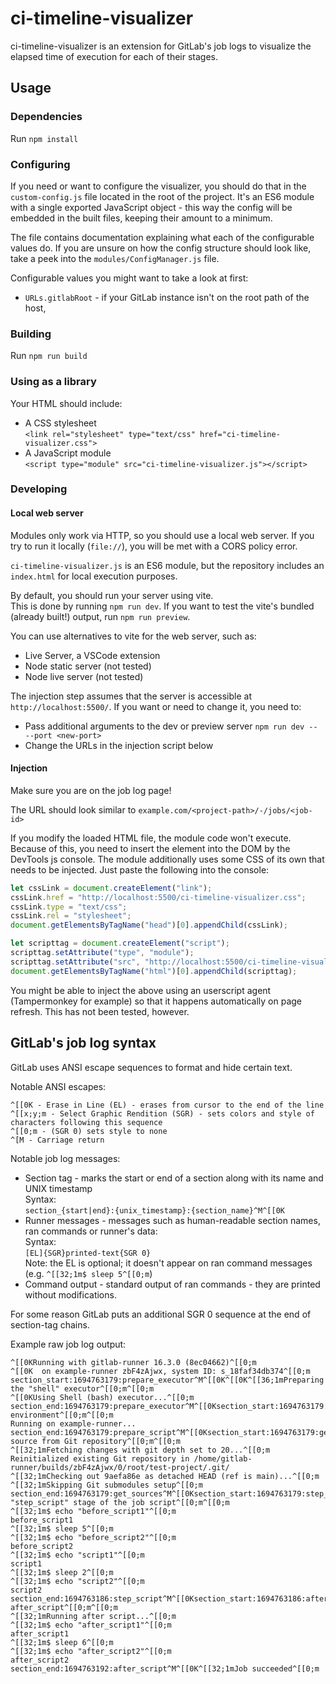 # ci-timeline-visualizer

ci-timeline-visualizer is an extension for GitLab's job logs to visualize the elapsed time of execution for each of their stages.

## Usage

### Dependencies

Run `npm install`

### Configuring

If you need or want to configure the visualizer, you should do that in the
`custom-config.js` file located in the root of the project. It's an ES6 module with a single exported JavaScript object - this way the config will be embedded in the built files, keeping their amount to a minimum.

The file contains documentation explaining what each of the configurable values do. If you are unsure on how the config structure should look like, take a peek into the `modules/ConfigManager.js` file.

Configurable values you might want to take a look at first:
* `URLs.gitlabRoot` - if your GitLab instance isn't on the root path of the host,

### Building

Run `npm run build`

### Using as a library

Your HTML should include:
* A CSS stylesheet <br>
  `<link rel="stylesheet" type="text/css" href="ci-timeline-visualizer.css">`
* A JavaScript module <br>
  `<script type="module" src="ci-timeline-visualizer.js"></script>`

### Developing

#### Local web server
Modules only work via HTTP, so you should use a local web server.
If you try to run it locally (`file://`), you will be met with a CORS policy error.

`ci-timeline-visualizer.js` is an ES6 module, but the repository includes an `index.html` for local execution purposes.

By default, you should run your server using vite. <br>
This is done by running `npm run dev`.
If you want to test the vite's bundled (already built!) output, run `npm run preview`.

You can use alternatives to vite for the web server, such as:
* Live Server, a VSCode extension
* Node static server (not tested)
* Node live server (not tested)

The injection step assumes that the server is accessible at `http://localhost:5500/`.
If you want or need to change it, you need to:
* Pass additional arguments to the dev or preview server `npm run dev -- --port <new-port>`
* Change the URLs in the injection script below

#### Injection
Make sure you are on the job log page!

The URL should look similar to `example.com/<project-path>/-/jobs/<job-id>`

If you modify the loaded HTML file, the module code won't execute. Because of this, you need to insert the element into the DOM by the DevTools js console. The module additionally uses some CSS of its own that needs to be injected. Just paste the following into the console:
```js
let cssLink = document.createElement("link");
cssLink.href = "http://localhost:5500/ci-timeline-visualizer.css";
cssLink.type = "text/css";
cssLink.rel = "stylesheet";
document.getElementsByTagName("head")[0].appendChild(cssLink);

let scripttag = document.createElement("script");
scripttag.setAttribute("type", "module");
scripttag.setAttribute("src", "http://localhost:5500/ci-timeline-visualizer.js");
document.getElementsByTagName("html")[0].appendChild(scripttag);
```

You might be able to inject the above using an userscript agent (Tampermonkey for example) so that it happens automatically on page refresh. This has not been tested, however.

## GitLab's job log syntax

GitLab uses ANSI escape sequences to format and hide certain text.

Notable ANSI escapes:
```
^[[0K - Erase in Line (EL) - erases from cursor to the end of the line
^[[x;y;m - Select Graphic Rendition (SGR) - sets colors and style of characters following this sequence
^[[0;m - (SGR 0) sets style to none
^[M - Carriage return
```

Notable job log messages:
- Section tag - marks the start or end of a section along with its name and UNIX timestamp <br>
  Syntax: <br>
  `section_{start|end}:{unix_timestamp}:{section_name}^M^[[0K`
- Runner messages - messages such as human-readable section names, ran commands or runner's data: <br>
  Syntax: <br>
  `[EL]{SGR}printed-text{SGR 0}` <br>
  Note: the EL is optional; it doesn't appear on ran command messages (e.g. `^[[32;1m$ sleep 5^[[0;m`)
- Command output - standard output of ran commands - they are printed without modifications.

For some reason GitLab puts an additional SGR 0 sequence at the end of section-tag chains.

Example raw job log output:
```
^[[0KRunning with gitlab-runner 16.3.0 (8ec04662)^[[0;m
^[[0K  on example-runner zbF4zAjwx, system ID: s_18faf34db374^[[0;m
section_start:1694763179:prepare_executor^M^[[0K^[[0K^[[36;1mPreparing the "shell" executor^[[0;m^[[0;m
^[[0KUsing Shell (bash) executor...^[[0;m
section_end:1694763179:prepare_executor^M^[[0Ksection_start:1694763179:prepare_script^M^[[0K^[[0K^[[36;1mPreparing environment^[[0;m^[[0;m
Running on example-runner...
section_end:1694763179:prepare_script^M^[[0Ksection_start:1694763179:get_sources^M^[[0K^[[0K^[[36;1mGetting source from Git repository^[[0;m^[[0;m
^[[32;1mFetching changes with git depth set to 20...^[[0;m
Reinitialized existing Git repository in /home/gitlab-runner/builds/zbF4zAjwx/0/root/test-project/.git/
^[[32;1mChecking out 9aefa86e as detached HEAD (ref is main)...^[[0;m
^[[32;1mSkipping Git submodules setup^[[0;m
section_end:1694763179:get_sources^M^[[0Ksection_start:1694763179:step_script^M^[[0K^[[0K^[[36;1mExecuting "step_script" stage of the job script^[[0;m^[[0;m
^[[32;1m$ echo "before_script1"^[[0;m
before_script1
^[[32;1m$ sleep 5^[[0;m
^[[32;1m$ echo "before_script2"^[[0;m
before_script2
^[[32;1m$ echo "script1"^[[0;m
script1
^[[32;1m$ sleep 2^[[0;m
^[[32;1m$ echo "script2"^[[0;m
script2
section_end:1694763186:step_script^M^[[0Ksection_start:1694763186:after_script^M^[[0K^[[0K^[[36;1mRunning after_script^[[0;m^[[0;m
^[[32;1mRunning after script...^[[0;m
^[[32;1m$ echo "after_script1"^[[0;m
after_script1
^[[32;1m$ sleep 6^[[0;m
^[[32;1m$ echo "after_script2"^[[0;m
after_script2
section_end:1694763192:after_script^M^[[0K^[[32;1mJob succeeded^[[0;m
```
